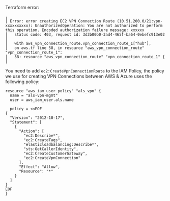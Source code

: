 
Terraform error:
```
╷
│ Error: error creating EC2 VPN Connection Route (10.51.200.0/21:vpn-xxxxxxxxxx): UnauthorizedOperation: You are not authorized to perform this operation. Encoded authorization failure message: xxxxxx
│ 	status code: 403, request id: 3d3b00b0-3ad4-465f-ba64-0ebefc913e02
│
│   with aws_vpn_connection_route.vpn_connection_route_1["hub"],
│   on aws.tf line 58, in resource "aws_vpn_connection_route" "vpn_connection_route_1":
│   58: resource "aws_vpn_connection_route" "vpn_connection_route_1" {
│
```

You need to add `ec2:CreateVpnConnectionRoute` to the IAM Policy, the policy we use for creating VPN Connections between AWS & Azure uses the following policy:

```hcl
resource "aws_iam_user_policy" "als_vpn" {
  name = "als-vpn-mgmt"
  user = aws_iam_user.als.name

  policy = <<EOF
{
  "Version": "2012-10-17",
  "Statement": [
    {
      "Action": [
        "ec2:Describe*",
        "ec2:CreateTags",
        "elasticloadbalancing:Describe*",
        "sts:GetCallerIdentity",
        "ec2:CreateCustomerGateway",
        "ec2:CreateVpnConnection"
      ],
      "Effect": "Allow",
      "Resource": "*"
    }
  ]
}
EOF
}
```
